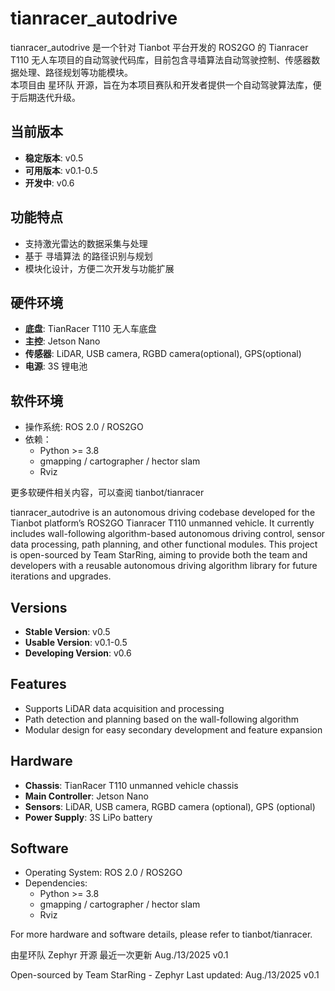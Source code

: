 # tianracer_autodrive

tianracer_autodrive 是一个针对 Tianbot 平台开发的 ROS2GO 的 Tianracer T110 无人车项目的自动驾驶代码库，目前包含寻墙算法自动驾驶控制、传感器数据处理、路径规划等功能模块。  
本项目由 星环队 开源，旨在为本项目赛队和开发者提供一个自动驾驶算法库，便于后期迭代升级。

## 当前版本
- **稳定版本**: v0.5
- **可用版本**: v0.1-0.5
- **开发中**: v0.6

## 功能特点
- 支持激光雷达的数据采集与处理
- 基于 寻墙算法 的路径识别与规划
- 模块化设计，方便二次开发与功能扩展

## 硬件环境
- **底盘**: TianRacer T110 无人车底盘
- **主控**: Jetson Nano
- **传感器**: LiDAR, USB camera, RGBD camera(optional), GPS(optional)
- **电源**: 3S 锂电池

## 软件环境
- 操作系统: ROS 2.0 / ROS2GO
- 依赖：
  - Python >= 3.8
  - gmapping / cartographer / hector slam
  - Rviz

更多软硬件相关内容，可以查阅 tianbot/tianracer

tianracer_autodrive is an autonomous driving codebase developed for the Tianbot platform’s ROS2GO Tianracer T110 unmanned vehicle.
It currently includes wall-following algorithm-based autonomous driving control, sensor data processing, path planning, and other functional modules.
This project is open-sourced by Team StarRing, aiming to provide both the team and developers with a reusable autonomous driving algorithm library for future iterations and upgrades.

## Versions
- **Stable Version**: v0.5
- **Usable Version**: v0.1-0.5
- **Developing Version**: v0.6

## Features
- Supports LiDAR data acquisition and processing
- Path detection and planning based on the wall-following algorithm
- Modular design for easy secondary development and feature expansion

## Hardware
- **Chassis**: TianRacer T110 unmanned vehicle chassis
- **Main Controller**: Jetson Nano
- **Sensors**: LiDAR, USB camera, RGBD camera (optional), GPS (optional)
- **Power Supply**: 3S LiPo battery

## Software
- Operating System: ROS 2.0 / ROS2GO
- Dependencies:
  - Python >= 3.8
  - gmapping / cartographer / hector slam
  - Rviz

For more hardware and software details, please refer to tianbot/tianracer.

由星环队 Zephyr 开源
最近一次更新 Aug./13/2025 v0.1

Open-sourced by Team StarRing - Zephyr
Last updated: Aug./13/2025 v0.1
